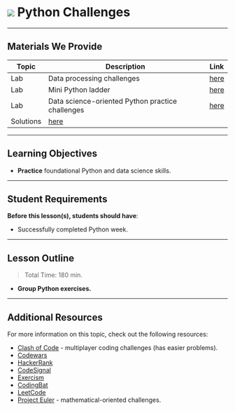 # ![](https://ga-dash.s3.amazonaws.com/production/assets/logo-9f88ae6c9c3871690e33280fcf557f33.png) Python Challenges

---

## Materials We Provide

| Topic | Description | Link |
| --- | --- | --- |
| Lab | Data processing challenges | [here](./data-analysis-challenges.ipynb) |
| Lab | Mini Python ladder | [here](./mini-ladder.ipynb) | 
| Lab | Data science-oriented Python practice challenges | [here](./python-challenges.ipynb) |
| Solutions | [here](./solution-code)

---

## Learning Objectives

- **Practice** foundational Python and data science skills.

---

## Student Requirements

**Before this lesson(s), students should have**:
- Successfully completed Python week.

---

## Lesson Outline

> Total Time: 180 min. 

- **Group Python exercises.**
  
---

## Additional Resources

For more information on this topic, check out the following resources:
- [Clash of Code](https://www.codingame.com/multiplayer/clashofcode) - multiplayer coding challenges (has easier problems).
- [Codewars](https://www.codewars.com)
- [HackerRank](https://www.hackerrank.com)
- [CodeSignal](https://codesignal.com)
- [Exercism](https://exercism.io)
- [CodingBat](https://codingbat.com/python)
- [LeetCode](https://leetcode.com/)
- [Project Euler](https://projecteuler.net) - mathematical-oriented challenges.
